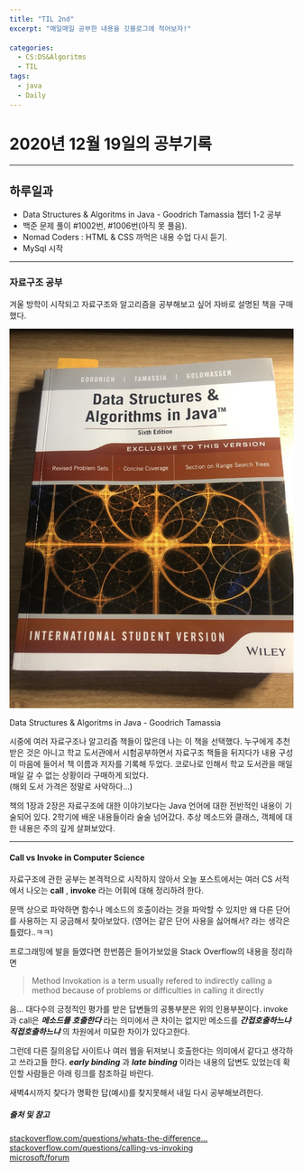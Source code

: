 ```yaml
---
title: "TIL 2nd"
excerpt: "매일매일 공부한 내용을 깃블로그에 적어보자!"

categories:
  - CS:DS&Algoritms
  - TIL
tags:
  - java
  - Daily
---
```


# 2020년 12월 19일의 공부기록

---

## 하루일과

- Data Structures & Algoritms in Java - Goodrich Tamassia 챕터 1-2 공부
- 백준 문제 풀이 #1002번, #1006번(아직 못 풀음).
- Nomad Coders : HTML & CSS 까먹은 내용 수업 다시 듣기.
- MySql 시작

---

### 자료구조 공부

겨울 방학이 시작되고 자료구조와 알고리즘을 공부해보고 싶어 자바로 설명된 책을 구매했다.

![book][discription]

[discription]: /img/책사진.jpg

Data Structures & Algoritms in Java - Goodrich Tamassia

시중에 여러 자료구조나 알고리즘 책들이 많은데 나는 이 책을 선택했다. 누구에게 추천받은 것은 아니고 학교 도서관에서 시험공부하면서 자료구조 책들을 뒤지다가 내용 구성이 마음에 들어서 책 이름과 저자를 기록해 두었다. 코로나로 인해서 학교 도서관을 매일매일 갈 수 없는 상황이라 구매하게 되었다.  
(해외 도서 가격은 정말로 사악하다...)

책의 1장과 2장은 자료구조에 대한 이야기보다는 Java 언어에 대한 전반적인 내용이 기술되어 있다. 2학기에 배운 내용들이라 술술 넘어갔다. 추상 메소드와 클래스, 객체에 대한 내용은 주의 깊게 살펴보았다.

---

#### Call vs Invoke in Computer Science

자료구조에 관한 공부는 본격적으로 시작하지 않아서 오늘 포스트에서는 여러 CS 서적에서 나오는 **call** , **invoke** 라는 어휘에 대해 정리하려 한다.

문맥 상으로 파악하면 함수나 메소드의 호출이라는 것을 파악할 수 있지만 왜 다른 단어를 사용하는 지 궁금해서 찾아보았다. (영어는 같은 단어 사용을 싫어해서? 라는 생각은 틀렸다..ㅋㅋ)

프로그래밍에 발을 들였다면 한번쯤은 들어가보았을 Stack Overflow의 내용을 정리하면

> Method Invokation is a term usually refered to indirectly calling a method because of problems or difficulties in calling it directly

음... 대다수의 긍정적인 평가를 받은 답변들의 공통부분은 위의 인용부분이다. invoke과 call은 **_메소드를 호출한다_** 라는 의미에서 큰 차이는 없지만 메소드를 **_간접호출하느냐 직접호출하느냐_** 의 차원에서 미묘한 차이가 있다고한다.

그런데 다른 질의응답 사이트나 여러 웹을 뒤져보니 호출한다는 의미에서 같다고 생각하고 쓰라고들 한다. **_early binding_** 과 **_late binding_** 이라는 내용의 답변도 있었는데 확인할 사람들은 아래 링크를 참조하길 바란다.

새벽4시까지 찾다가 명확한 답(예시)를 찾지못해서 내일 다시 공부해보려한다.

##### 출처 및 참고

[stackoverflow.com/questions/whats-the-difference...](https://stackoverflow.com/questions/18505422/whats-the-difference-between-call-and-invoke)  
[stackoverflow.com/questions/calling-vs-invoking](https://stackoverflow.com/questions/50884893/calling-vs-invoking-a-function)  
[microsoft/forum](https://social.msdn.microsoft.com/Forums/en-US/f629c34d-6523-433a-90b3-bb5d445c5587/differences-between-delegate-invoke-and-call-a-method-directly)
